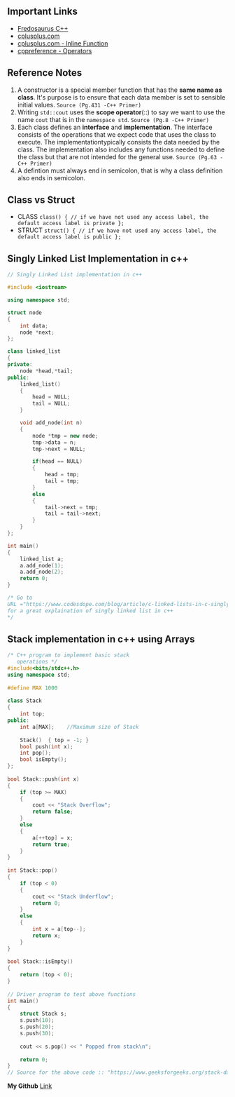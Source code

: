 ## Important Links
* [Fredosaurus C++](http://www.fredosaurus.com/notes-cpp/)
* [cplusplus.com](http://www.cplusplus.com/)
* [cplusplus.com - Inline Function](http://www.cplusplus.com/articles/2LywvCM9/)
* [cppreference - Operators](http://en.cppreference.com/w/cpp/language/operator_incdec)


## Reference Notes
1. A constructor is a special member function that has the **same name as class**. It's purpose is to ensure that each data member is set to sensible initial values.
`Source (Pg.431 -C++ Primer)`
2. Writing `std::cout` uses the **scope operator**(::) to say we want to use the name `cout` that is in the `namespace std`.
`Source (Pg.8 -C++ Primer)`
3. Each class defines an **interface** and **implementation**. The interface consists of the operations that we expect code that uses the class to execute. The implementationtypically consists the data needed by the class. The implementation also includes any functions needed to define the class but that are not intended for the general use.
`Source (Pg.63 -C++ Primer)`
4. A defintion must always end in semicolon, that is why a class definition also ends in semicolon.

## Class vs Struct
* CLASS
`class()
{
// if we have not used any access label, the default access label is private
};
`
* STRUCT
`struct()
{
// if we have not used any access label, the default access label is public
};
`
## Singly Linked List Implementation in c++

```c++
// Singly Linked List implementation in c++

#include <iostream>

using namespace std;

struct node
{
    int data;
    node *next;
};

class linked_list
{
private:
    node *head,*tail;
public:
    linked_list()
    {
        head = NULL;
        tail = NULL;
    }

    void add_node(int n)
    {
        node *tmp = new node;
        tmp->data = n;
        tmp->next = NULL;

        if(head == NULL)
        {
            head = tmp;
            tail = tmp;
        }
        else
        {
            tail->next = tmp;
            tail = tail->next;
        }
    }
};

int main()
{
    linked_list a;
    a.add_node(1);
    a.add_node(2);
    return 0;
}

/* Go to 
URL ="https://www.codesdope.com/blog/article/c-linked-lists-in-c-singly-linked-list/"
for a great explaination of singly linked list in c++
*/
```

## Stack implementation in c++ using Arrays

```c++
/* C++ program to implement basic stack
   operations */
#include<bits/stdc++.h>
using namespace std;
 
#define MAX 1000
 
class Stack
{
    int top;
public:
    int a[MAX];    //Maximum size of Stack
 
    Stack()  { top = -1; }
    bool push(int x);
    int pop();
    bool isEmpty();
};
 
bool Stack::push(int x)
{
    if (top >= MAX)
    {
        cout << "Stack Overflow";
        return false;
    }
    else
    {
        a[++top] = x;
        return true;
    }
}
 
int Stack::pop()
{
    if (top < 0)
    {
        cout << "Stack Underflow";
        return 0;
    }
    else
    {
        int x = a[top--];
        return x;
    }
}
 
bool Stack::isEmpty()
{
    return (top < 0);
}
 
// Driver program to test above functions
int main()
{
    struct Stack s;
    s.push(10);
    s.push(20);
    s.push(30);
 
    cout << s.pop() << " Popped from stack\n";
 
    return 0;
}
// Source for the above code :: "https://www.geeksforgeeks.org/stack-data-structure-introduction-program/" 
```
**My Github** [Link](https://github.com/adist98)
